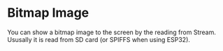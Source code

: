 # Bitmap Image

You can show a bitmap image to the screen by the reading from Stream. Ususally it is read from SD card (or SPIFFS when using ESP32).
